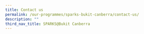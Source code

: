 ```yaml
---
title: Contact us
permalink: /our-programmes/sparks-bukit-canberra/contact-us/
description: ""
third_nav_title: SPARKS@Bukit Canberra
---
```


